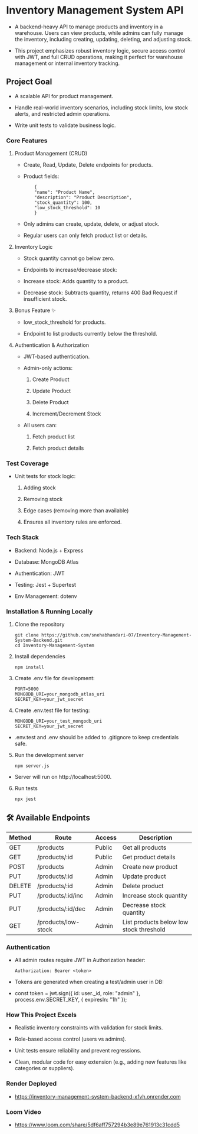 # Inventory Management System API

- A backend-heavy API to manage products and inventory in a warehouse. Users can view products, while admins can fully manage the inventory, including creating, updating, deleting, and adjusting stock.

- This project emphasizes robust inventory logic, secure access control with JWT, and full CRUD operations, making it perfect for warehouse management or internal inventory tracking.

## Project Goal

- A scalable API for product management.

- Handle real-world inventory scenarios, including stock limits, low stock alerts, and restricted admin operations.

- Write unit tests to validate business logic.

### Core Features

1. Product Management (CRUD)

    - Create, Read, Update, Delete endpoints for products.

    - Product fields:
        ```
            {
            "name": "Product Name",
            "description": "Product Description",
            "stock_quantity": 100,
            "low_stock_threshold": 10
            }
        ```

    - Only admins can create, update, delete, or adjust stock.

    - Regular users can only fetch product list or details.

2. Inventory Logic

    - Stock quantity cannot go below zero.

    - Endpoints to increase/decrease stock:

    - Increase stock: Adds quantity to a product.

    - Decrease stock: Subtracts quantity, returns 400 Bad Request if insufficient stock.

3. Bonus Feature ✨

    - low_stock_threshold for products.

    - Endpoint to list products currently below the threshold.

4. Authentication & Authorization

    - JWT-based authentication.

    - Admin-only actions:

        1. Create Product

        2. Update Product

        3. Delete Product

        4. Increment/Decrement Stock

    - All users can:

        1. Fetch product list

        2. Fetch product details

###  Test Coverage
  - Unit tests for stock logic:

    1. Adding stock

    2. Removing stock

    3. Edge cases (removing more than available)

    4. Ensures all inventory rules are enforced.

###  Tech Stack

- Backend: Node.js + Express

- Database: MongoDB Atlas

- Authentication: JWT

- Testing: Jest + Supertest

- Env Management: dotenv

###  Installation & Running Locally

1. Clone the repository

    ```
    git clone https://github.com/snehabhandari-07/Inventory-Management-System-Backend.git
    cd Inventory-Management-System
    ```

2. Install dependencies

    ```
    npm install
    ```

3. Create .env file for development:

    ```
    PORT=5000
    MONGODB_URI=your_mongodb_atlas_uri
    SECRET_KEY=your_jwt_secret
    ```

4. Create .env.test file for testing:

    ```
    MONGODB_URI=your_test_mongodb_uri
    SECRET_KEY=your_jwt_secret
    ```

- .env.test and .env should be added to .gitignore to keep credentials safe.

5. Run the development server

    ```
    npm server.js
    ```

- Server will run on http://localhost:5000.

6. Run tests

    ```
    npx jest
    ```

## 🛠️ Available Endpoints

| Method | Route                 | Access | Description                             |
|--------|-----------------------|--------|-----------------------------------------|
| GET    | /products             | Public | Get all products                        |
| GET    | /products/:id         | Public | Get product details                     |
| POST   | /products             | Admin  | Create new product                      |
| PUT    | /products/:id         | Admin  | Update product                          |
| DELETE | /products/:id         | Admin  | Delete product                          |
| PUT    | /products/:id/inc     | Admin  | Increase stock quantity                 |
| PUT    | /products/:id/dec     | Admin  | Decrease stock quantity                 |
| GET    | /products/low-stock   | Admin  | List products below low stock threshold |


### Authentication

- All admin routes require JWT in Authorization header:

    ```
    Authorization: Bearer <token>
    ```

- Tokens are generated when creating a test/admin user in DB:

- const token = jwt.sign({ id: user._id, role: "admin" }, process.env.SECRET_KEY, { expiresIn: "1h" });

### How This Project Excels

- Realistic inventory constraints with validation for stock limits.

- Role-based access control (users vs admins).

- Unit tests ensure reliability and prevent regressions.

- Clean, modular code for easy extension (e.g., adding new features like categories or suppliers).

### Render Deployed

- https://inventory-management-system-backend-xfvh.onrender.com

### Loom Video 

- https://www.loom.com/share/5df6aff757294b3e89e761913c31cdd5